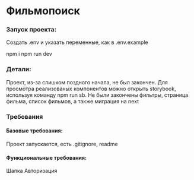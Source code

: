# Фильмопоиск

### Запуск проекта:

Создать .env и указать переменные, как в .env.example

npm i
npm run dev

### Детали:

Проект, из-за слишком поздного начала, не был закончен. Для просмотра реализованых компонентов можно открыть storybook, используя команду npm run sb. Не были закончены фильтры, страница фильма, список фильмов, а также миграция на next

### Требования

#### Базовые требования:

Проект запускается, есть .gitignore, readme

#### Функциональные требования:

Шапка
Авторизация

